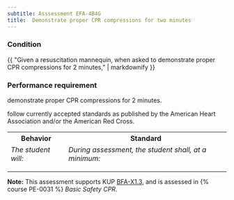 ```yaml
---
subtitle: Asssessment EFA-4B4G
title:  Demonstrate proper CPR compressions for two minutes
---
```




### Condition

{{ "Given a resuscitation mannequin, when asked to demonstrate proper CPR compressions for 2 minutes," | markdownify }}

### Performance requirement 

<table width='100%' class='Guidelines'>
 <thead>
 <tr>
     <th class='thirty'>Behavior</th>
     <th class='seventy'>Standard</th>
 </tr>
 <tr>
     <td><em>The student will:</em></td>
     <td><em>During assessment, the student shall, at a minimum:</em></td>
 </tr>
 </thead>
 <tbody>


<!--rowstart-->

demonstrate proper CPR compressions for 2 minutes.

<!--cellbreak-->

follow currently accepted standards as published by the American Heart Association and/or the American Red Cross.

<!--rowend-->


 </tbody>
 </table>



*****

**Note:** This assessment supports KUP [BFA-X1.3]({{site.baseurl}}/tables/613.html#BFA-X1.3), and is assessed in  {% course  PE-0031 %}  *Basic Safety CPR*. 

